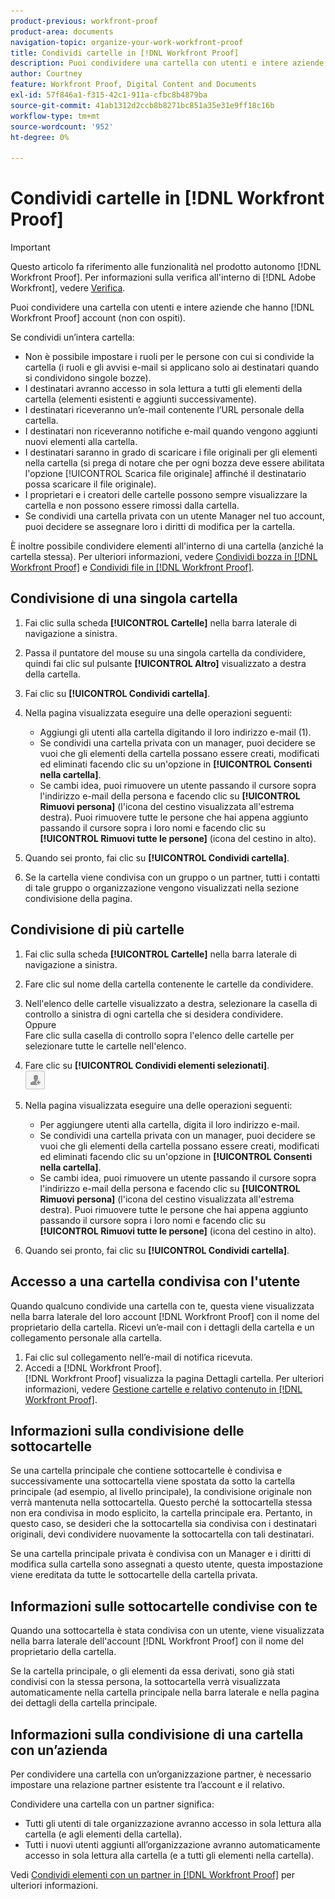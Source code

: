 ```yaml
---
product-previous: workfront-proof
product-area: documents
navigation-topic: organize-your-work-workfront-proof
title: Condividi cartelle in [!DNL Workfront Proof]
description: Puoi condividere una cartella con utenti e intere aziende che hanno  [!DNL Workfront Proof]  account (non con ospiti).
author: Courtney
feature: Workfront Proof, Digital Content and Documents
exl-id: 57f846a1-f315-42c1-911a-cfbc8b4879ba
source-git-commit: 41ab1312d2ccb8b8271bc851a35e31e9ff18c16b
workflow-type: tm+mt
source-wordcount: '952'
ht-degree: 0%

---
```


# Condividi cartelle in [!DNL Workfront Proof]

>[!IMPORTANT]
>
>Questo articolo fa riferimento alle funzionalità nel prodotto autonomo [!DNL Workfront Proof]. Per informazioni sulla verifica all&#39;interno di [!DNL Adobe Workfront], vedere [Verifica](../../../review-and-approve-work/proofing/proofing.md).

Puoi condividere una cartella con utenti e intere aziende che hanno [!DNL Workfront Proof] account (non con ospiti).

Se condividi un’intera cartella:

* Non è possibile impostare i ruoli per le persone con cui si condivide la cartella (i ruoli e gli avvisi e-mail si applicano solo ai destinatari quando si condividono singole bozze).
* I destinatari avranno accesso in sola lettura a tutti gli elementi della cartella (elementi esistenti e aggiunti successivamente).
* I destinatari riceveranno un’e-mail contenente l’URL personale della cartella.
* I destinatari non riceveranno notifiche e-mail quando vengono aggiunti nuovi elementi alla cartella.
* I destinatari saranno in grado di scaricare i file originali per gli elementi nella cartella (si prega di notare che per ogni bozza deve essere abilitata l&#39;opzione [!UICONTROL Scarica file originale] affinché il destinatario possa scaricare il file originale).
* I proprietari e i creatori delle cartelle possono sempre visualizzare la cartella e non possono essere rimossi dalla cartella.
* Se condividi una cartella privata con un utente Manager nel tuo account, puoi decidere se assegnare loro i diritti di modifica per la cartella.

È inoltre possibile condividere elementi all&#39;interno di una cartella (anziché la cartella stessa). Per ulteriori informazioni, vedere [Condividi bozza in [!DNL Workfront Proof]](../../../workfront-proof/wp-work-proofsfiles/share-proofs-and-files/share-proof.md) e [Condividi file in [!DNL Workfront Proof]](../../../workfront-proof/wp-work-proofsfiles/share-proofs-and-files/share-files.md).

## Condivisione di una singola cartella

1. Fai clic sulla scheda **[!UICONTROL Cartelle]** nella barra laterale di navigazione a sinistra.
1. Passa il puntatore del mouse su una singola cartella da condividere, quindi fai clic sul pulsante **[!UICONTROL Altro]** visualizzato a destra della cartella.
1. Fai clic su **[!UICONTROL Condividi cartella]**.
1. Nella pagina visualizzata eseguire una delle operazioni seguenti:

   * Aggiungi gli utenti alla cartella digitando il loro indirizzo e-mail (1).
   * Se condividi una cartella privata con un manager, puoi decidere se vuoi che gli elementi della cartella possano essere creati, modificati ed eliminati facendo clic su un&#39;opzione in **[!UICONTROL Consenti nella cartella]**.
   * Se cambi idea, puoi rimuovere un utente passando il cursore sopra l&#39;indirizzo e-mail della persona e facendo clic su **[!UICONTROL Rimuovi persona]** (l&#39;icona del cestino visualizzata all&#39;estrema destra). Puoi rimuovere tutte le persone che hai appena aggiunto passando il cursore sopra i loro nomi e facendo clic su **[!UICONTROL Rimuovi tutte le persone]** (icona del cestino in alto).

1. Quando sei pronto, fai clic su **[!UICONTROL Condividi cartella]**.

1. Se la cartella viene condivisa con un gruppo o un partner, tutti i contatti di tale gruppo o organizzazione vengono visualizzati nella sezione condivisione della pagina.

## Condivisione di più cartelle

1. Fai clic sulla scheda **[!UICONTROL Cartelle]** nella barra laterale di navigazione a sinistra.
1. Fare clic sul nome della cartella contenente le cartelle da condividere.
1. Nell&#39;elenco delle cartelle visualizzato a destra, selezionare la casella di controllo a sinistra di ogni cartella che si desidera condividere.\
   Oppure\
   Fare clic sulla casella di controllo sopra l&#39;elenco delle cartelle per selezionare tutte le cartelle nell&#39;elenco.

1. Fare clic su **[!UICONTROL Condividi elementi selezionati]**.\
   ![Condividi_pulsante-piccolo.png](assets/share-button-small.png)

1. Nella pagina visualizzata eseguire una delle operazioni seguenti:

   * Per aggiungere utenti alla cartella, digita il loro indirizzo e-mail.
   * Se condividi una cartella privata con un manager, puoi decidere se vuoi che gli elementi della cartella possano essere creati, modificati ed eliminati facendo clic su un&#39;opzione in **[!UICONTROL Consenti nella cartella]**.
   * Se cambi idea, puoi rimuovere un utente passando il cursore sopra l&#39;indirizzo e-mail della persona e facendo clic su **[!UICONTROL Rimuovi persona]** (l&#39;icona del cestino visualizzata all&#39;estrema destra). Puoi rimuovere tutte le persone che hai appena aggiunto passando il cursore sopra i loro nomi e facendo clic su **[!UICONTROL Rimuovi tutte le persone]** (icona del cestino in alto).

1. Quando sei pronto, fai clic su **[!UICONTROL Condividi cartella]**.

## Accesso a una cartella condivisa con l&#39;utente

Quando qualcuno condivide una cartella con te, questa viene visualizzata nella barra laterale del loro account [!DNL Workfront Proof] con il nome del proprietario della cartella. Ricevi un’e-mail con i dettagli della cartella e un collegamento personale alla cartella.

1. Fai clic sul collegamento nell’e-mail di notifica ricevuta.
1. Accedi a [!DNL Workfront Proof].\
     [!DNL  Workfront Proof] visualizza la pagina Dettagli cartella. Per ulteriori informazioni, vedere [Gestione cartelle e relativo contenuto in [!DNL Workfront Proof]](../../../workfront-proof/wp-work-proofsfiles/organize-your-work/manage-folders-and-contents.md).

## Informazioni sulla condivisione delle sottocartelle

Se una cartella principale che contiene sottocartelle è condivisa e successivamente una sottocartella viene spostata da sotto la cartella principale (ad esempio, al livello principale), la condivisione originale non verrà mantenuta nella sottocartella. Questo perché la sottocartella stessa non era condivisa in modo esplicito, la cartella principale era. Pertanto, in questo caso, se desideri che la sottocartella sia condivisa con i destinatari originali, devi condividere nuovamente la sottocartella con tali destinatari.

Se una cartella principale privata è condivisa con un Manager e i diritti di modifica sulla cartella sono assegnati a questo utente, questa impostazione viene ereditata da tutte le sottocartelle della cartella privata.

## Informazioni sulle sottocartelle condivise con te

Quando una sottocartella è stata condivisa con un utente, viene visualizzata nella barra laterale dell&#39;account [!DNL Workfront Proof] con il nome del proprietario della cartella.

Se la cartella principale, o gli elementi da essa derivati, sono già stati condivisi con la stessa persona, la sottocartella verrà visualizzata automaticamente nella cartella principale nella barra laterale e nella pagina dei dettagli della cartella principale.

## Informazioni sulla condivisione di una cartella con un’azienda

Per condividere una cartella con un’organizzazione partner, è necessario impostare una relazione partner esistente tra l’account e il relativo.

Condividere una cartella con un partner significa:

* Tutti gli utenti di tale organizzazione avranno accesso in sola lettura alla cartella (e agli elementi della cartella).
* Tutti i nuovi utenti aggiunti all’organizzazione avranno automaticamente accesso in sola lettura alla cartella (e a tutti gli elementi nella cartella).

Vedi [Condividi elementi con un partner in [!DNL Workfront Proof]](../../../workfront-proof/wp-acct-admin/partner-accounts/share-items-partner-in-wp.md) per ulteriori informazioni.
